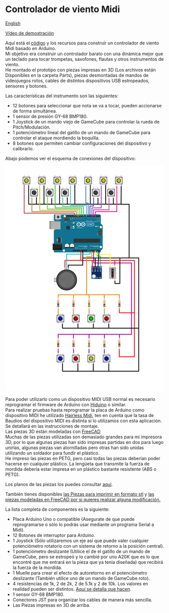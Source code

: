# Controlador de viento Midi   
<a href="README.en.md">English</a>   

<a href="https://www.youtube.com/watch?v=sx2wOH4ftkw">Vídeo de demostración</a>   

Aquí está el <a href="Code/midiWindController.ino">código</a> y los recursos para construir un controlador de viento Midi basado en Arduino.   
Mi objetivo era construir un controlador barato con una dinámica mejor que un teclado para tocar trompetas, saxofones, flautas y otros instrumentos de viento.   
He montado el prototipo con piezas impresas en 3D (Los archivos están Disponibles en la carpeta Parts), piezas desmontadas de mandos de videojuegos rotos, cables de distintos dispositivos USB estropeados, sensores y botones.

Las características del instrumento son las siguientes:

* 12 botones para seleccionar que nota se va a tocar, pueden accionarse de forma simultánea.  
* 1 sensor de presión GY-68 BMP180.   
* 1 Joystick de un mando viejo de GameCube para controlar la rueda de Pitch/Modulación.
* 1 potenciómetro lineal del gatillo de un mando de GameCube para controlar el ataque mordiendo la boquilla.
* 8 botones que permiten cambiar configuraciones del dispositivo y calibrarlo.   

Abajo podemos ver el esquema de conexiones del dispositivo:

![esquema](Img/esquema.svg)  

Para poder utilizarlo como un dispositivo MIDI USB normal es necesario reprogramar el firmware de Arduino con <a target="_blank" href="https://github.com/ddiakopoulos/hiduino">Hiduino</a> o similar.   
Para realizar pruebas hasta reprogramar la placa de Arduino como dispositivo MIDI he utilizado <a target="_blank" href="https://projectgus.github.io/hairless-midiserial/">Hairless Midi</a>, ten en cuenta que la tasa de Baudios del dispositivo MIDI es distinta si lo utilizamos con esta aplicación. Se detallará en las instrucciones de montaje.   
Las piezas 3D están modeladas con <a target="_blank" href="https://www.freecadweb.org/">FreeCAD</a>   
Muchas de las piezas utilizadas son demasiado grandes para mi impresora 3D, por lo que algunas piezas han sido impresas partidas en dos para luego unirlas, algunas piezas van atornilladas pero otras han sido unidas utilizando un soldador para fundir el plástico.   
He impreso las piezas en PETG, pero casi todas las piezas deberían poder hacerse en cualquier plástico. La lengüeta que transmite la fuerza de mordida debería estar impresa en un plástico bastante resistente (ABS o PETG).   

Los planos de las piezas los puedes consultar <a href="Plano.pdf">aquí</a>.

También tienes disponibles <a href="Parts/Stl">las Piezas para imprimir en formato stl</a> y <a href="Parts/FreeCAD">las piezas modeladas en FreeCAD por si quieres realizar alguna modificación.</a>   

La lista completa de componentes es la siguiente:

* Placa Arduino Uno o compatible (Asegurate de que puede reprogramarse o sólo lo podrás usar mediante un programa Serial a Midi).   
* 12 Botones de interruptor para Arduino.   
* 1 Joystick (Sólo utilizaremos un eje así que puede valer cualquier potenciómetro rotatorio con un sistema de retorno a la posición central).   
* 1 potenciómetro deslizante (Utilice el de el gatillo de un mando de GameCube, pero se estropeó y lo cambié por uno A20K que es lo que encontré que me entrará en la pieza que ya tenía diseñada) que recibirá la fuerza de la mordida.
* 1 Muelle para crear el efecto de autoretorno en el potenciómetro deslizante (También utilice uno de un mando de GameCube roto).
* 4 resistencias de 1k, 2 de 2k, 2 de 5.1k y 2 de 10k. Los valores en realidad pueden ser distintos. <a href="Doc/Resistencias.md">Aquí se detalla que hacen</a>.   
* 1 sensor GY-68 BMP180.
* Conectores JST para organizar los cables de manera más sencilla.
* Las Piezas impresas en 3D de arriba.
